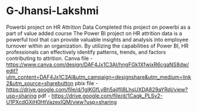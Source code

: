 # G-Jhansi-Lakshmi
Powerbi project on HR Attrition Data
Completed this project on powerbi as a part of value added course
The Power BI project on HR attrition data is a powerful tool that can provide valuable insights and analysis into employee turnover within an organization. By utilizing the capabilities of Power BI, HR professionals can effectively identify patterns, trends, and factors contributing to attrition.
Canva file - https://www.canva.com/design/DAF4Jx1C3AI/hngFGk1XfwixR6cgaNS8dw/edit?utm_content=DAF4Jx1C3AI&utm_campaign=designshare&utm_medium=link2&utm_source=sharebutton
pbix file - https://drive.google.com/file/d/1gIKGfLyBh5ajlfll8LhsUXDA829aYRdj/view?usp=sharing
pdf - https://drive.google.com/file/d/1Caqk_PLSy2-U1PXcdGXiH0HtVazexIQM/view?usp=sharing
